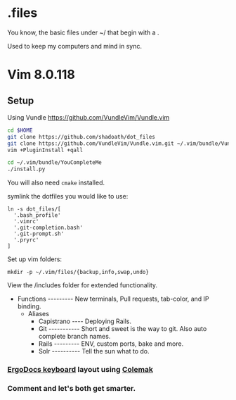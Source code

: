 # .files
You know, the basic files under ~/ that begin with a .

Used to keep my computers and mind in sync.

# Vim 8.0.118
## Setup
Using Vundle https://github.com/VundleVim/Vundle.vim
``` bash
cd $HOME
git clone https://github.com/shadoath/dot_files
git clone https://github.com/VundleVim/Vundle.vim.git ~/.vim/bundle/Vundle.vim
vim +PluginInstall +qall

cd ~/.vim/bundle/YouCompleteMe
./install.py
```
You will also need `cmake` installed.

symlink the dotfiles you would like to use:
```
ln -s dot_files/[
  '.bash_profile'
  '.vimrc'
  '.git-completion.bash'
  '.git-prompt.sh'
  '.pryrc'
]
```

Set up vim folders:
```
mkdir -p ~/.vim/files/{backup,info,swap,undo}
```

View the /includes folder for extended functionality.
* Functions --------- New terminals, Pull requests, tab-color, and IP binding.
  * Aliases
    * Capistrano ---- Deploying Rails.
    * Git ----------- Short and sweet is the way to git. Also auto complete branch names.
    * Rails --------- ENV, custom ports, bake and more.
    * Solr ---------- Tell the sun what to do.

### [ErgoDocs keyboard](https://input.club/configurator-ergodox/) layout using [Colemak](https://colemak.com/Learn)

### Comment and let's both get smarter.
